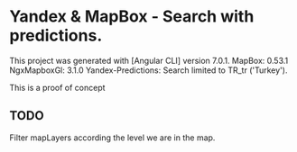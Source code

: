 # Yandex & MapBox - Search with predictions.

This project was generated with [Angular CLI] version 7.0.1.
MapBox: 0.53.1
NgxMapboxGl: 3.1.0
Yandex-Predictions: Search limited to TR_tr ('Turkey').

This is a proof of concept

## TODO

Filter mapLayers according the level we are in the map.
